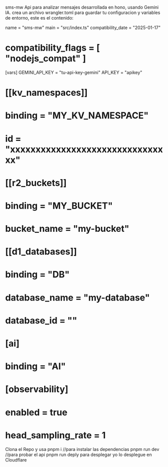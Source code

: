 sms-mw
Api para analizar mensajes desarrollada en hono, usando Gemini IA.
crea un archivo wrangler.toml para guardar tu configuracion y variables de entorno, este es el contenido: 

name = "sms-mw"
main = "src/index.ts"
compatibility_date = "2025-01-17"

# compatibility_flags = [ "nodejs_compat" ]

[vars]
GEMINI_API_KEY = "tu-api-key-gemini"
API_KEY = "apikey"

# [[kv_namespaces]]
# binding = "MY_KV_NAMESPACE"
# id = "xxxxxxxxxxxxxxxxxxxxxxxxxxxxxxxx"

# [[r2_buckets]]
# binding = "MY_BUCKET"
# bucket_name = "my-bucket"

# [[d1_databases]]
# binding = "DB"
# database_name = "my-database"
# database_id = ""

# [ai]
# binding = "AI"

# [observability]
# enabled = true
# head_sampling_rate = 1

Clona el Repo y usa pnpm i //para instalar las dependencias pnpm run dev //para probar el api pnpm run deply para desplegar yo lo desplegue en Cloudflare
